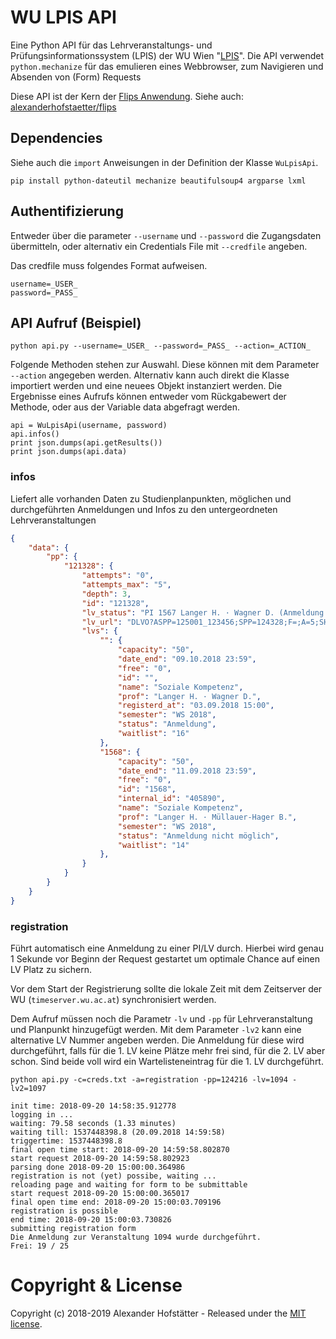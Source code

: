 # WU LPIS API

Eine Python API für das Lehrveranstaltungs- und Prüfungsinformationssystem (LPIS) der WU Wien "[LPIS](https://www.wu.ac.at/studierende/tools-services/lpis/)". Die API verwendet `python.mechanize` für das emulieren eines Webbrowser, zum Navigieren und Absenden von (Form) Requests

Diese API ist der Kern der [Flips Anwendung](https://flips.hofstaetter.io/). Siehe auch: [alexanderhofstaetter/flips](https://github.com/alexanderhofstaetter/flips)

## Dependencies

Siehe auch die `import` Anweisungen in der Definition der Klasse `WuLpisApi`. 

`pip install python-dateutil mechanize beautifulsoup4 argparse lxml`

## Authentifizierung

Entweder über die parameter `--username` und `--password` die Zugangsdaten übermitteln, oder alternativ ein Credentials File mit `--credfile` angeben.

Das credfile muss folgendes Format aufweisen.

```
username=_USER_
password=_PASS_
```

## API Aufruf (Beispiel)

`python api.py --username=_USER_ --password=_PASS_ --action=_ACTION_`

Folgende Methoden stehen zur Auswahl. Diese können mit dem Parameter `--action` angegeben werden. Alternativ kann auch direkt die Klasse importiert werden und eine neuees Objekt instanziert werden. Die Ergebnisse eines Aufrufs können entweder vom Rückgabewert der Methode, oder aus der Variable data abgefragt werden.

```
api = WuLpisApi(username, password)
api.infos()
print json.dumps(api.getResults())
print json.dumps(api.data)
``` 

### infos
Liefert alle vorhanden Daten zu Studienplanpunkten, möglichen und durchgeführten Anmeldungen und Infos zu den untergeordneten Lehrveranstaltungen

``` json
{
    "data": {
        "pp": {
            "121328": {
                "attempts": "0", 
                "attempts_max": "5", 
                "depth": 3, 
                "id": "121328", 
                "lv_status": "PI 1567 Langer H. · Wagner D. (Anmeldung 03.09.2018 15:00)", 
                "lv_url": "DLVO?ASPP=125001_123456;SPP=124328;F=;A=5;SH=123456;R=277879", 
                "lvs": {
                    "": {
                        "capacity": "50", 
                        "date_end": "09.10.2018 23:59", 
                        "free": "0", 
                        "id": "", 
                        "name": "Soziale Kompetenz", 
                        "prof": "Langer H. · Wagner D.", 
                        "registerd_at": "03.09.2018 15:00", 
                        "semester": "WS 2018", 
                        "status": "Anmeldung", 
                        "waitlist": "16"
                    }, 
                    "1568": {
                        "capacity": "50", 
                        "date_end": "11.09.2018 23:59", 
                        "free": "0", 
                        "id": "1568", 
                        "internal_id": "405890", 
                        "name": "Soziale Kompetenz", 
                        "prof": "Langer H. · Müllauer-Hager B.", 
                        "semester": "WS 2018", 
                        "status": "Anmeldung nicht möglich", 
                        "waitlist": "14"
                    },
                }
            }
        }
    }
}
```


### registration
Führt automatisch eine Anmeldung zu einer PI/LV durch. Hierbei wird genau 1 Sekunde vor Beginn der Request gestartet um optimale Chance auf einen LV Platz zu sichern.

Vor dem Start der Registrierung sollte die lokale Zeit mit dem Zeitserver der WU (`timeserver.wu.ac.at`) synchronisiert werden.

Dem Aufruf müssen noch die Parametr `-lv` und `-pp` für Lehrveranstaltung und Planpunkt hinzugefügt werden. Mit dem Parameter `-lv2` kann eine alternative LV Nummer angeben werden. Die Anmeldung für diese wird durchgeführt, falls für die 1. LV keine Plätze mehr frei sind, für die 2. LV aber schon. Sind beide voll wird ein Wartelisteneintrag für die 1. LV durchgeführt.

`python api.py -c=creds.txt -a=registration -pp=124216 -lv=1094 -lv2=1097`

```
init time: 2018-09-20 14:58:35.912778
logging in ...
waiting: 79.58 seconds (1.33 minutes)
waiting till: 1537448398.8 (20.09.2018 14:59:58)
triggertime: 1537448398.8
final open time start: 2018-09-20 14:59:58.802870
start request 2018-09-20 14:59:58.802923
parsing done 2018-09-20 15:00:00.364986
registration is not (yet) possibe, waiting ...
reloading page and waiting for form to be submittable
start request 2018-09-20 15:00:00.365017
final open time end: 2018-09-20 15:00:03.709196
registration is possible
end time: 2018-09-20 15:00:03.730826
submitting registration form
Die Anmeldung zur Veranstaltung 1094 wurde durchgeführt.
Frei: 19 / 25

```

# Copyright & License

Copyright (c) 2018-2019 Alexander Hofstätter - Released under the [MIT license](LICENSE.md).